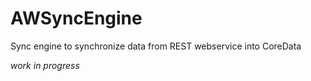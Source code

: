 AWSyncEngine
============

Sync engine to synchronize data from REST webservice into CoreData

*work in progress*
